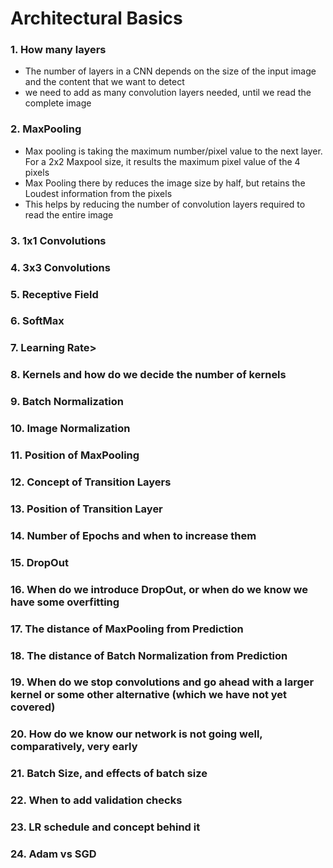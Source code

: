 # Architectural Basics</br>
### 1.  How many layers</br>
* The number of layers in a CNN depends on the size of the input image and the content that we want to detect
* we need to add as many convolution layers needed, until we read the complete image
### 2.  MaxPooling</br>
* Max pooling is taking the maximum number/pixel value to the next layer. For a 2x2 Maxpool size, it results the maximum pixel value of the 4 pixels
* Max Pooling there by reduces the image size by half, but retains the Loudest information from the pixels
* This helps by reducing the number of convolution layers required to read the entire image
### 3.  1x1 Convolutions</br>
### 4.  3x3 Convolutions</br>
### 5.  Receptive Field</br>
### 6.  SoftMax</br>
### 7.  Learning Rate></br>
### 8.  Kernels and how do we decide the number of kernels</br>
### 9.  Batch Normalization</br>
### 10.  Image Normalization</br>
### 11.  Position of MaxPooling</br>
### 12.  Concept of Transition Layers</br>
### 13.  Position of Transition Layer</br>
### 14.  Number of Epochs and when to increase them</br>
### 15.  DropOut</br>
### 16.  When do we introduce DropOut, or when do we know we have some overfitting</br>
### 17.  The distance of MaxPooling from Prediction</br>
### 18.  The distance of Batch Normalization from Prediction</br>
### 19.  When do we stop convolutions and go ahead with a larger kernel or some other alternative (which we have not yet covered)</br>
### 20.  How do we know our network is not going well, comparatively, very early</br>
### 21.  Batch Size, and effects of batch size</br>
### 22.  When to add validation checks</br>
### 23.  LR schedule and concept behind it</br>
### 24.  Adam vs SGD</br>
